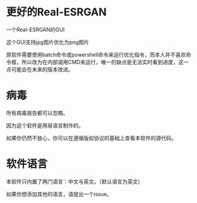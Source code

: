 # 更好的Real-ESRGAN

一个Real-ESRGAN的GUI

这个GUI支持jpg图片优化为png图片

原软件需要使用batch命令或powershell命令来运行优化指令，而本人并不喜欢命令框，所以改为在内部调用CMD来运行，唯一的缺点是无法实时看到进度，这一点可能会在未来的版本改进。

# 病毒

所有病毒报告都可以忽略。

因为这个软件是用易语言制作的。

如果你仍然不放心，你可以在遵循版权协议的基础上查看本软件的源代码。

# 软件语言

本软件只内置了两门语言：中文与英文。（默认语言为英文）

如果你想添加其他的语言，请提出一个issue。
